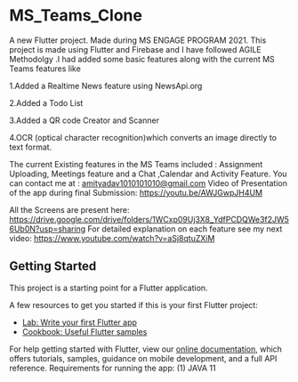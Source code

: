 # MS_Teams_Clone

A new Flutter project.
Made during MS ENGAGE PROGRAM 2021. 
This project is made using Flutter and Firebase and I have followed AGILE Methodolgy .I had added some basic features along with the current MS Teams features like 

1.Added a  Realtime News feature using NewsApi.org

2.Added a Todo List

3.Added a QR code Creator and Scanner

4.OCR (optical character recognition)which converts an image directly to text format.

The current Existing features in the MS Teams included :
Assignment Uploading, Meetings feature and a Chat ,Calendar and  Activity Feature.
You can contact me at : amityadav1010101010@gmail.com
Video of Presentation of the app during final Submission:
https://youtu.be/AWJGwpJH4UM

All the Screens are present here:
https://drive.google.com/drive/folders/1WCxp09Uj3X8_YdfPCDQWe3f2JW56Ub0N?usp=sharing
For detailed explanation on each feature see my next video:
https://www.youtube.com/watch?v=aSj8qtuZXiM
## Getting Started

This project is a starting point for a Flutter application.

A few resources to get you started if this is your first Flutter project:

- [Lab: Write your first Flutter app](https://flutter.dev/docs/get-started/codelab)
- [Cookbook: Useful Flutter samples](https://flutter.dev/docs/cookbook)

For help getting started with Flutter, view our
[online documentation](https://flutter.dev/docs), which offers tutorials,
samples, guidance on mobile development, and a full API reference.
 Requirements for running the app:
 (1) JAVA 11
 
